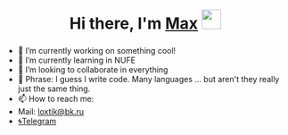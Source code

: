<h1 align="center">Hi there, I'm <a href="https://creativity-start.art/" target="_blank">Max</a> 
<img src="https://github.com/blackcater/blackcater/raw/main/images/Hi.gif" height="35"/></h1>
<h3 align="center"></h3>

- 🔭 I’m currently working on something cool!
- 🌱 I’m currently learning in NUFE
- 👯 I’m looking to collaborate in everything
- 💬 Phrase: I guess I write code. Many languages ... but aren't they really just the same thing.
- 📫 How to reach me: 
- Mail: loxtik@bk.ru
- <a href="https://t.me/Shen1i" target="_blank">🌀Telegram</a> 

